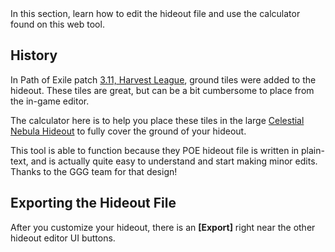 ﻿<div class="alert alert-primary" role="alert">
    In this section, learn how to edit the hideout file and use the calculator found on this web tool. 
</div>

## History

In Path of Exile patch <a href="https://pathofexile.gamepedia.com/Harvest">3.11, Harvest League</a>, ground tiles were added to the hideout. These tiles are great, but can be a bit cumbersome to place from the in-game editor. 

The calculator here is to help you place these tiles in the large <a href="https://pathofexile.gamepedia.com/Celestial_Nebula_Hideout">Celestial Nebula Hideout</a> to fully cover the ground of your hideout.

This tool is able to function because they POE hideout file is written in plain-text, and is actually quite easy to understand and start making minor edits. Thanks to the GGG team for that design!

## Exporting the Hideout File

After you customize your hideout, there is an **[Export]** right near the other hideout editor UI buttons.
